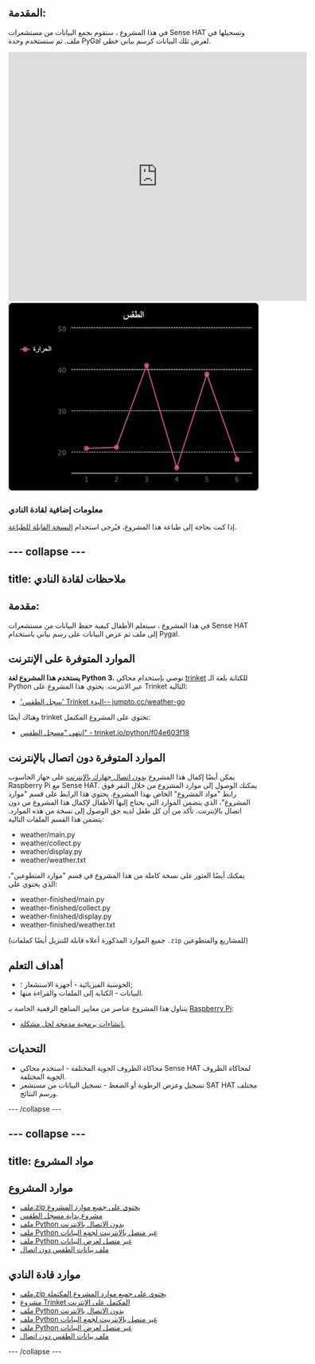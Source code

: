 ## المقدمة:

في هذا المشروع ، ستقوم بجمع البيانات من مستشعرات Sense HAT وتسجيلها في ملف. ثم ستستخدم وحدة PyGal لعرض تلك البيانات كرسم بياني خطي.

<div class="trinket">
  <iframe src="https://trinket.io/embed/python/f04e603f18?outputOnly=true&start=result" width="600" height="500" frameborder="0" marginwidth="0" marginheight="0" allowfullscreen mark="crwd-mark">
</iframe> <img src="images/weather-final.png" />
</div>

### معلومات إضافية لقادة النادي 

إذا كنت بحاجة إلى طباعة هذا المشروع، فيُرجى استخدام [النسخة القابلة للطباعة](https://projects.raspberrypi.org/ar-SA/projects/weather-logger/print).

--- collapse ---
---
title: ملاحظات لقادة النادي
---

## مقدمة:

في هذا المشروع ، سيتعلم الأطفال كيفية حفظ البيانات من مستشعرات Sense HAT إلى ملف ثم عرض البيانات على رسم بياني باستخدام Pygal.

## الموارد المتوفرة على الإنترنت

**يستخدم هذا المشروع لغة Python 3.** نوصي بإستخدام محاكي [trinket](https://trinket.io/) للكتابة بلغة الـ Python عبر الانترنت. يحتوي هذا المشروع على Trinket التالية:

* ['سجل الطقس' Trinket البدء-- jumpto.cc/weather-go](http://jumpto.cc/weather-go)

وهناك أيضًا trinket تحتوي على المشروع المكتمل:

* [انتهى "مسجل الطقس" - trinket.io/python/f04e603f18](https://trinket.io/python/f04e603f18)

## الموارد المتوفرة دون اتصال بالإنترنت

يمكن أيضًا إكمال هذا المشروع [بدون اتصال جهازك بالإنترنت](https://www.codeclubprojects.org/en-GB/resources/physical-sense-hat/) على جهاز الحاسوب Raspberry Pi مع Sense HAT. يمكنك الوصول إلى موارد المشروع من خلال النقر فوق رابط "مواد المشروع" الخاص بهذا المشروع. يحتوي هذا الرابط على قسم "موارد المشروع"، الذي يتضمن الموارد التي يحتاج إليها الأطفال لإكمال هذا المشروع من دون اتصال بالإنترنت. تأكد من أن كل طفل لديه حق الوصول إلى نسخة من هذه الموارد. يتضمن هذا القسم الملفات التالية:

* weather/main.py
* weather/collect.py
* weather/display.py
* weather/weather.txt

يمكنك أيضًا العثور على نسخة كاملة من هذا المشروع في قسم "موارد المتطوعين"، الذي يحتوي على:

* weather-finished/main.py
* weather-finished/collect.py
* weather-finished/display.py
* weather-finished/weather.txt

(جميع الموارد المذكورة أعلاه قابلة للتنزيل أيضًا كملفات `.zip` للمشاريع والمتطوعين)

## أهداف التعلم

* الحوسبة الفيزيائية - أجهزة الاستشعار ؛;
* البيانات - الكتابة إلى الملفات والقراءة منها.

يتناول هذا المشروع عناصر من معايير المناهج الرقمية الخاصة بـ [Raspberry Pi](http://rpf.io/curriculum):

* [إنشاءات برمجية مدمجة لحل مشكلة.](https://www.raspberrypi.org/curriculum/programming/builder)

## التحديات

* محاكاة الظروف الجوية المختلفة - استخدم محاكي Sense HAT لمحاكاة الظروف الجوية المختلفة. 
* تسجيل وعرض الرطوبة أو الضغط - تسجيل البيانات من مستشعر SAT HAT مختلف ورسم النتائج. 

--- /collapse ---

--- collapse ---
---
title: مواد المشروع
---

## موارد المشروع

* [ملف.zip يحتوي على جميع موارد المشروع](resources/weather-logger-project-resources.zip)
* [مشروع بداية مسجل الطقس](http://jumpto.cc/weather-go)
* [ملف Python بدون الاتصال بالانترنت](resources/weather-logger-main.py)
* [ملف Python غير متصل بالانترنيت لجمع البيانات](resources/weather-logger-collect.py)
* [ملف Python غير متصل لعرض البيانات](resources/weather-logger-display.py)
* [ملف بيانات الطقس دون اتصال](resources/weather--loggerweather.txt)

## موارد قادة النادي

* [ملف.zip يحتوي على جميع موارد المشروع المكتملة](resources/weather-logger-volunteer-resources.zip)
* [مشروع Trinket المكتمل على الإنترنت](https://trinket.io/python/f04e603f18)
* [ملف Python بدون الاتصال بالانترنت](resources/weather-logger-finished-main.py)
* [ملف Python غير متصل بالانترنيت لجمع البيانات](resources/weather-logger-finished-collect.py)
* [ملف Python غير متصل لعرض البيانات](resources/weather-logger-finished-display.py)
* [ملف بيانات الطقس دون اتصال](resources/weather-logger-finished-weather.txt)

--- /collapse ---